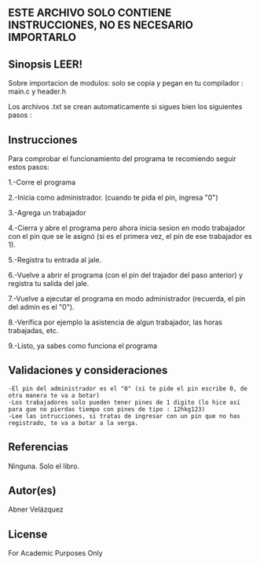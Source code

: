 ## ESTE ARCHIVO SOLO CONTIENE INSTRUCCIONES, NO ES NECESARIO IMPORTARLO

## Sinopsis LEER!

Sobre importacion de modulos: solo se copia y pegan en tu compilador : main.c y header.h

Los archivos .txt se crean automaticamente si sigues bien los siguientes pasos : 

  


## Instrucciones

Para comprobar el funcionamiento del programa te recomiendo seguir estos pasos: 

1.-Corre el programa

2.-Inicia como administrador. (cuando te pida el pin, ingresa "0")

3.-Agrega un trabajador 

4.-Cierra y abre el programa pero ahora inicia sesion en modo trabajador con el pin que se le asignó (si es el primera vez, el pin de ese trabajador es 1).

5.-Registra tu entrada al jale.

6.-Vuelve a abrir el programa (con el pin del trajador del paso anterior) y registra tu salida del jale.

7.-Vuelve a ejecutar el programa en modo administrador (recuerda, el pin del admin es el "0").

8.-Verifica por ejemplo la asistencia de algun trabajador, las horas trabajadas, etc. 

9.-Listo, ya sabes como funciona el programa

## Validaciones y consideraciones

    -El pin del administrador es el "0" (si te pide el pin escribe 0, de otra manera te va a botar)
    -Los trabajadores solo pueden tener pines de 1 digito (lo hice así para que no pierdas tiempo con pines de tipo : 12hkg123)
    -Lee las intrucciones, si tratas de ingresar con un pin que no has registrado, te va a botar a la verga. 

## Referencias

Ninguna. Solo el libro. 

## Autor(es)
Abner Velázquez

## License
For Academic Purposes Only
